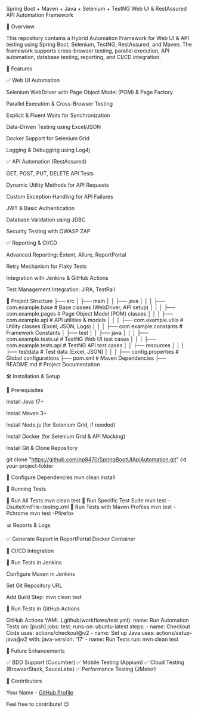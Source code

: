Spring Boot + Maven + Java + Selenium + TestNG Web UI & RestAssured API Automation Framework

🚀 Overview

This repository contains a Hybrid Automation Framework for Web UI & API testing using Spring Boot, Selenium, TestNG, RestAssured, and Maven. The framework supports cross-browser testing, parallel execution, API automation, database testing, reporting, and CI/CD integration.

📌 Features

✅ Web UI Automation

Selenium WebDriver with Page Object Model (POM) & Page Factory

Parallel Execution & Cross-Browser Testing

Explicit & Fluent Waits for Synchronization

Data-Driven Testing using Excel/JSON

Docker Support for Selenium Grid

Logging & Debugging using Log4j

✅ API Automation (RestAssured)

GET, POST, PUT, DELETE API Tests

Dynamic Utility Methods for API Requests

Custom Exception Handling for API Failures

JWT & Basic Authentication

Database Validation using JDBC

Security Testing with OWASP ZAP

✅ Reporting & CI/CD

Advanced Reporting: Extent, Allure, ReportPortal

Retry Mechanism for Flaky Tests

Integration with Jenkins & GitHub Actions

Test Management Integration: JIRA, TestRail

📂 Project Structure
├── src
│   ├── main
│   │   ├── java
│   │   │   ├── com.example.base         # Base classes (WebDriver, API setup)
│   │   │   ├── com.example.pages        # Page Object Model (POM) classes
│   │   │   ├── com.example.api          # API utilities & models
│   │   │   ├── com.example.utils        # Utility classes (Excel, JSON, Logs)
│   │   │   ├── com.example.constants    # Framework Constants
│   ├── test
│   │   ├── java
│   │   │   ├── com.example.tests.ui     # TestNG Web UI test cases
│   │   │   ├── com.example.tests.api    # TestNG API test cases
│   │   ├── resources
│   │   │   ├── testdata                 # Test data (Excel, JSON)
│   │   │   ├── config.properties        # Global configurations
├── pom.xml                              # Maven Dependencies
├── README.md                            # Project Documentation

🛠️ Installation & Setup

🔹 Prerequisites

Install Java 17+

Install Maven 3+

Install Node.js (for Selenium Grid, if needed)

Install Docker (for Selenium Grid & API Mocking)

Install Git & Clone Repository

git clone "https://github.com/np8470/SpringBootUIApiAutomation.git"
cd your-project-folder

🔹 Configure Dependencies
mvn clean install

🚀 Running Tests

🔹 Run All Tests
mvn clean test
🔹 Run Specific Test Suite
mvn test -DsuiteXmlFile=testng.xml
🔹 Run Tests with Maven Profiles
mvn test -Pchrome
mvn test -Pfirefox

📊 Reports & Logs

✅ Generate Report in ReportPortal Docker Container

🔄 CI/CD Integration

🔹 Run Tests in Jenkins

Configure Maven in Jenkins

Set Git Repository URL

Add Build Step: mvn clean test

🔹 Run Tests in GitHub Actions

GitHub Actions YAML (.github/workflows/test.yml):
name: Run Automation Tests
on: [push]
jobs:
  test:
    runs-on: ubuntu-latest
    steps:
      - name: Checkout Code
        uses: actions/checkout@v2
      - name: Set up Java
        uses: actions/setup-java@v2
        with:
          java-version: '17'
      - name: Run Tests
        run: mvn clean test

🚀 Future Enhancements

✅ BDD Support (Cucumber)
✅ Mobile Testing (Appium)
✅ Cloud Testing (BrowserStack, SauceLabs)
✅ Performance Testing (JMeter)

📝 Contributors

Your Name - [GitHub Profile](https://github.com/np8470)

Feel free to contribute! 😊
